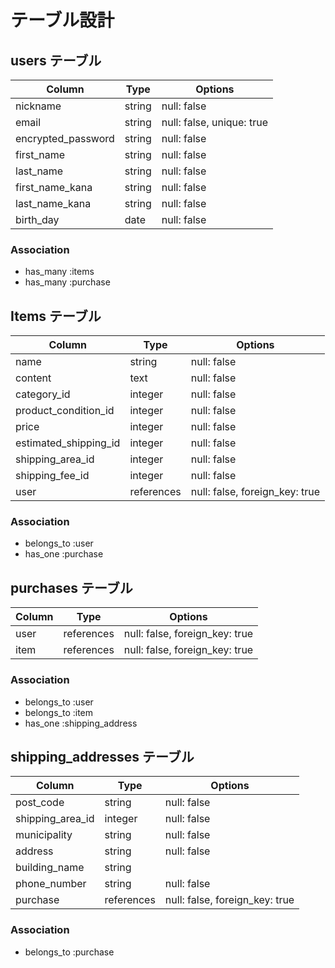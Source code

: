 # テーブル設計

## users テーブル

| Column             | Type   | Options                   |
| ------------------ | ------ | ------------------------- |
| nickname           | string | null: false               |
| email              | string | null: false, unique: true |
| encrypted_password | string | null: false               |
| first_name         | string | null: false               |
| last_name          | string | null: false               |
| first_name_kana    | string | null: false               |
| last_name_kana     | string | null: false               |
| birth_day          | date   | null: false               |

### Association

- has_many :items
- has_many :purchase

## Items テーブル

| Column                | Type       | Options                        |
| --------------------- | ---------- | ------------------------------ |
| name                  | string     | null: false                    |
| content               | text       | null: false                    |
| category_id           | integer    | null: false                    |
| product_condition_id  | integer    | null: false                    |
| price                 | integer    | null: false                    |
| estimated_shipping_id | integer    | null: false                    |
| shipping_area_id      | integer    | null: false                    |
| shipping_fee_id       | integer    | null: false                    |
| user                  | references | null: false, foreign_key: true |

### Association

- belongs_to :user
- has_one :purchase

## purchases テーブル

| Column | Type       | Options                        |
| ------ | ---------- | ------------------------------ |
| user   | references | null: false, foreign_key: true |
| item   | references | null: false, foreign_key: true |

### Association

- belongs_to :user
- belongs_to :item
- has_one :shipping_address

## shipping_addresses テーブル

| Column           | Type       | Options                         |
| ---------------- | ---------- | ------------------------------- |
| post_code        | string     | null: false                     |
| shipping_area_id | integer    | null: false                     |
| municipality     | string     | null: false                     |
| address          | string     | null: false                     |
| building_name    | string     |                                 |
| phone_number     | string     | null: false                     |
| purchase        | references | null: false, foreign_key: true  |

### Association

- belongs_to :purchase